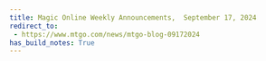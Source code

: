 ```yaml
---
title: Magic Online Weekly Announcements,  September 17, 2024
redirect_to:
 - https://www.mtgo.com/news/mtgo-blog-09172024
has_build_notes: True
---
```

